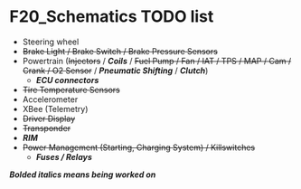 # F20_Schematics TODO list

- Steering wheel
- ~~Brake Light / Brake Switch / Brake Pressure Sensors~~
- Powertrain (~~Injectors~~ / ***Coils*** / ~~Fuel Pump / Fan / IAT / TPS / MAP / Cam / Crank / O2 Sensor~~ / ***Pneumatic Shifting*** / ***Clutch***) 
    - ***ECU connectors***
- ~~Tire Temperature Sensors~~
- Accelerometer
- XBee (Telemetry)
- ~~Driver Display~~
- ~~Transponder~~
- ***RIM***
- ~~Power Management (Starting, Charging System) / Killswitches~~
    - ***Fuses / Relays***

***Bolded italics means being worked on***

